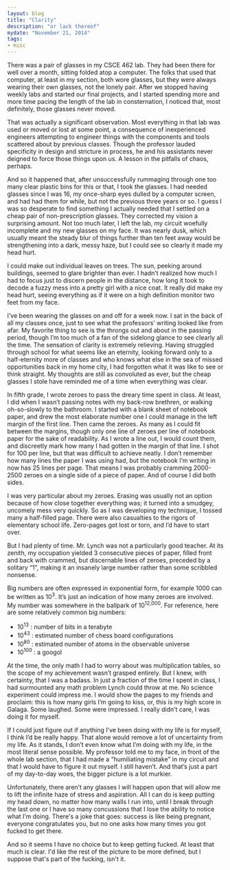 ```yaml
---
layout: blog
title: "Clarity"
description: "or lack thereof"
mydate: "November 21, 2014"
tags:
- misc
---
```


There was a pair of glasses in my CSCE 462 lab. They had been there for well over a month, sitting folded atop a computer. The folks that used that computer, at least in my section, both wore glasses, but they were always wearing their own glasses, not the lonely pair. After we stopped having weekly labs and started our final projects, and I started spending more and more time pacing the length of the lab in consternation, I noticed that, most definitely, those glasses never moved.

That was actually a significant observation. Most everything in that lab was used or moved or lost at some point, a consequence of inexperienced engineers attempting to engineer things with the components and tools scattered about by previous classes. Though the professor lauded specificity in design and stricture in process, he and his assistants never deigned to force those things upon us. A lesson in the pitfalls of chaos, perhaps.

And so it happened that, after unsuccessfully rummaging through one too many clear plastic bins for this or that, I took the glasses. I had needed glasses since I was 16, my once-sharp eyes dulled by a computer screen, and had had them for while, but not the previous three years or so. I guess I was so desperate to find something I actually needed that I settled on a cheap pair of non-prescription glasses. They corrected my vision a surprising amount. Not too much later, I left the lab, my circuit woefully incomplete and my new glasses on my face. It was nearly dusk, which usually meant the steady blur of things further than ten feet away would be strengthening into a dark, messy haze, but I could see so clearly it made my head hurt.

I could make out individual leaves on trees. The sun, peeking around buildings, seemed to glare brighter than ever. I hadn’t realized how much I had to focus just to discern people in the distance, how long it took to decode a fuzzy mess into a pretty girl with a nice coat. It really did make my head hurt, seeing everything as if it were on a high definition monitor two feet from my face.

I’ve been wearing the glasses on and off for a week now. I sat in the back of all my classes once, just to see what the professors’ writing looked like from afar. My favorite thing to see is the throngs out and about in the passing period, though I’m too much of a fan of the sidelong glance to see clearly all the time. The sensation of clarity is extremely relieving. Having struggled through school for what seems like an eternity, looking forward only to a half-eternity more of classes and who knows what else in the sea of missed opportunities back in my home city, I had forgotten what it was like to see or think straight. My thoughts are still as convoluted as ever, but the cheap glasses I stole have reminded me of a time when everything was clear.

In fifth grade, I wrote zeroes to pass the dreary time spent in class. At least, I did when I wasn’t passing notes with my back-row brethren, or walking oh-so-slowly to the bathroom. I started with a blank sheet of notebook paper, and drew the most elaborate number one I could manage in the left margin of the first line. Then came the zeroes. As many as I could fit between the margins, though only one line of zeroes per line of notebook paper for the sake of readability. As I wrote a line out, I would count them, and discreetly mark how many I had gotten in the margin of that line. I shot for 100 per line, but that was difficult to achieve neatly. I don’t remember how many lines the paper I was using had, but the notebook I’m writing in now has 25 lines per page. That means I was probably cramming 2000-2500 zeroes on a single side of a piece of paper. And of course I did both sides.

I was very particular about my zeroes. Erasing was usually not an option because of how close together everything was; it turned into a smudgey, uncomely mess very quickly. So as I was developing my technique, I tossed many a half-filled page. There were also casualties to the rigors of elementary school life. Zero-pages got lost or torn, and I’d have to start over.

But I had plenty of time. Mr. Lynch was not a particularly good teacher. At its zenith, my occupation yielded 3 consecutive pieces of paper, filled front and back with crammed, but discernable lines of zeroes, preceded by a solitary “1”, making it an insanely large number rather than some scribbled nonsense.

Big numbers are often expressed in exponential form, for example 1000 can be written as 10<sup>3</sup>. It’s just an indication of how many zeroes are involved. My number was somewhere in the ballpark of 10<sup>12,000</sup>. For reference, here are some relatively common big numbers:

* 10<sup>13</sup> : number of bits in a terabyte
* 10<sup>43</sup> : estimated number of chess board configurations
* 10<sup>80</sup> : estimated number of atoms in the observable universe
* 10<sup>100</sup> : a googol

At the time, the only math I had to worry about was multiplication tables, so the scope of my achievement wasn’t grasped entirely. But I knew, with certainty, that I was a badass. In just a fraction of the time I spent in class, I had surmounted any math problem Lynch could throw at me. No science experiment could impress me. I would show the pages to my friends and proclaim: this is how many girls I’m going to kiss, or, this is my high score in Galaga. Some laughed. Some were impressed. I really didn’t care, I was doing it for myself. 

If I could just figure out if anything I’ve been doing with my life is for myself, I think I’d be really happy. That alone would remove a lot of uncertainty from my life. As it stands, I don’t even know what I’m doing with my life, in the most literal sense possible. My professor told me to my face, in front of the whole lab section, that I had made a “humiliating mistake” in my circuit and that I would have to figure it out myself. I still haven’t. And that’s just a part of my day-to-day woes, the bigger picture is a lot murkier.

Unfortunately, there aren’t any glasses I will happen upon that will allow me to lift the infinite haze of stress and aspiration. All I can do is keep putting my head down, no matter how many walls I run into, until I break through the last one or I have so many concussions that I lose the ability to notice what I’m doing. There's a joke that goes: success is like being pregnant, everyone congratulates you, but no one asks how many times you got fucked to get there.

And so it seems I have no choice but to keep getting fucked. At least that much is clear. I'd like the rest of the picture to be more defined, but I suppose that's part of the fucking, isn't it.





